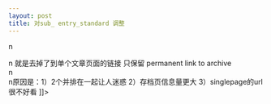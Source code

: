 ```yaml
---
layout: post
title: 对sub_ entry_standard 调整
---
```


<p>n<br />

<p>n 就是去掉了到单个文章页面的链接 只保留 permanent link to archive<br />n<br />n原因是：1）2个并排在一起让人迷惑 2）存档页信息量更大 3）singlepage的url很不好看 ]]&gt;
</p>
